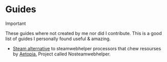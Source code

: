 # Guides

> [!IMPORTANT]
These guides where not created by me nor did I contribute. This is a good list of guides I personally found useful & amazing.

- [Steam alternative](https://github.com/Aetopia/NoSteamWebHelper) to steamwebhelper processors that chew resourses by [Aetopia.](https://github.com/Aetopia) Project called Nosteamwebhelper.














